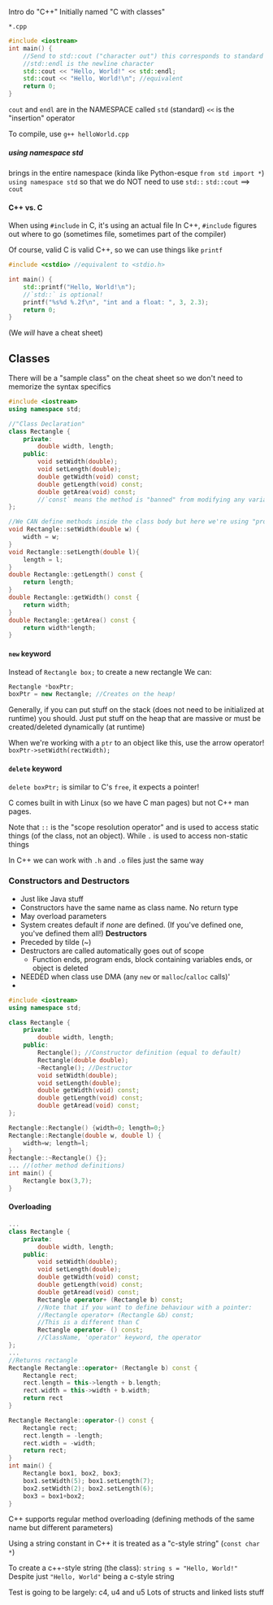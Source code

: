 Intro do "C++"
Initially named "C with classes" 

`*.cpp`

```C++
#include <iostream>
int main() {
	//Send to std::cout ("character out") this corresponds to standard out
	//std::endl is the newline character
	std::cout << "Hello, World!" << std::endl; 
	std::cout << "Hello, World!\n"; //equivalent
	return 0;
}
```
`cout` and `endl` are in the NAMESPACE called `std` (standard)
`<<` is the "insertion" operator 

To compile, use `g++ helloWorld.cpp`

##### using namespace std
brings in the entire namespace 
(kinda like Python-esque `from std import *`)
`using namespace std` so that we do NOT need to use `std::`
`std::cout` $\implies$ `cout`

#### C++ vs. C
When using `#include` in C, it's using an actual file
In C++, `#include` figures out where to go (sometimes file, sometimes part of the compiler)

Of course, valid C is valid C++, so we can use things like `printf`
```C++
#include <cstdio> //equivalent to <stdio.h>

int main() {
	std::printf("Hello, World!\n");
	//`std::` is optional!
	printf("%s%d %.2f\n", "int and a float: ", 3, 2.3);
	return 0;
}
```
(We *will* have a cheat sheet)

## Classes 
There will be a "sample class" on the cheat sheet so we don't need to memorize the syntax specifics
```C++
#include <iostream>
using namespace std;

//"Class Declaration"
class Rectangle {
	private:
		double width, length;
	public:
		void setWidth(double);
		void setLength(double);
		double getWidth(void) const;
		double getLength(void) const;
		double getArea(void) const;
        //`const` means the method is "banned" from modifying any variables
};

//We CAN define methods inside the class body but here we're using "prototypes"
void Rectangle::setWidth(double w) {
	width = w;
}
void Rectangle::setLength(double l){
	length = l;
}
double Rectangle::getLength() const {
	return length;
}
double Rectangle::getWidth() const {
	return width;
}
double Rectangle::getArea() const {
	return width*length;
}
```
#### `new` keyword

Instead of 
`Rectangle box;` to create a new rectangle
We can:
```C++
Rectangle *boxPtr;
boxPtr = new Rectangle; //Creates on the heap!
```

Generally, if you can put stuff on the stack (does not need to be initialized at runtime) you should. Just put stuff on the heap that are massive or must be created/deleted dynamically (at runtime)


When we're working with a `ptr` to an object like this, use the arrow operator!
`boxPtr->setWidth(rectWidth);`

#### `delete` keyword
`delete boxPtr;` is similar to C's `free`, it expects a pointer!

C comes built in with Linux (so we have C man pages) but not C++ man pages.


Note that `::` is the "scope resolution operator" and is used to access static things (of the class, not an object). 
While `.` is used to access non-static things

In C++ we can work with `.h` and `.o` files just the same way

### Constructors and Destructors 
- Just like Java stuff
- Constructors have the same name as class name. No return type
- May overload parameters
- System creates default if *none* are defined. (If you've defined one, you've defined them all!)
**Destructors**
- Preceded by tilde (~)
- Destructors are called automatically goes out of scope
	- Function ends, program ends, block containing variables ends, or object is deleted
- NEEDED when class use DMA (any `new` or `malloc`/`calloc` calls)'
- 
```C++
#include <iostream>
using namespace std;

class Rectangle {
	private:
		double width, length;
	public:
		Rectangle(); //Constructor definition (equal to default)
		Rectangle(double double);
		~Rectangle(); //Destructor
		void setWidth(double);
		void setLength(double);
		double getWidth(void) const;
		double getLength(void) const;
		double getAread(void) const;
};

Rectangle::Rectangle() {width=0; length=0;}
Rectangle::Rectangle(double w, double l) {
	width=w; length=l;
}
Rectangle::~Rectangle() {};
... //(other method definitions)
int main() {
	Rectangle box(3,7);
}
```

#### Overloading
```C++
...
class Rectangle {
	private:
		double width, length;
	public:
		void setWidth(double);
		void setLength(double);
		double getWidth(void) const;
		double getLength(void) const;
		double getAread(void) const;
		Rectangle operator+ (Rectangle b) const;
		//Note that if you want to define behaviour with a pointer:
		//Rectangle operator+ (Rectangle &b) const;
		//This is a different than C
		Rectangle operator- () const;
		//ClassName, 'operator' keyword, the operator
};
...
//Returns rectangle
Rectangle Rectangle::operator+ (Rectangle b) const {
	Rectangle rect;
	rect.length = this->length + b.length;
	rect.width = this->width + b.width;
	return rect
}

Rectangle Rectangle::operator-() const {
	Rectangle rect;
	rect.length = -length;
	rect.width = -width;
	return rect;
}
int main() {
	Rectangle box1, box2, box3;
	box1.setWidth(5); box1.setLength(7);
	box2.setWidth(2); box2.setLength(6);
	box3 = box1+box2;
}
```


C++ supports regular method overloading (defining methods of the same name but different parameters)

Using a string constant in C++ it is treated as a "c-style string" (`const char *`)

To create a c++-style string (the class):
`string s = "Hello, World!"`
Despite just `"Hello, World"` being a c-style string

Test is going to be largely:
c4, u4 and u5
Lots of structs and linked lists stuff
